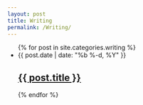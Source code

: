 ```yaml
---
layout: post
title: Writing
permalink: /Writing/
---
```


<div class="home">

  <ul class="post-list">
    {% for post in site.categories.writing %}
      <li>
        <span class="post-meta">{{ post.date | date: "%b %-d, %Y" }}</span>
        <h2>
          <a class="post-link" href="{{ post.url | prepend: site.baseurl }}">{{ post.title }}</a>
        </h2>
      </li>
    {% endfor %}
  </ul>

</div>
